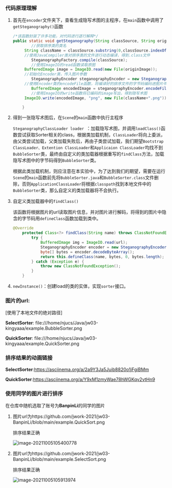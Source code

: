### 代码原理理解

1. 首先在`encoder`文件夹下，查看生成隐写术图的主程序，在`main`函数中调用了`getSteganography()`函数

   ```java
   /*该函数封装了许多功能，对代码进行逐行解释*/
   public static void getSteganography(String classSource, String originImage) throws IOException {
           //获取排序类的类名
       	String className = classSource.substring(0,classSource.indexOf(".")).replace("/", ".");
       	//使用JavaCompiler类对排序类的文件进行动态编译，得到.class文件
           SteganographyFactory.compile(classSource);
           //使用ImageIO的read函数读取原图
       	BufferedImage image = ImageIO.read(new File(originImage));
       	//初始化Encoder类，传入图片参数
           SteganographyEncoder steganographyEncoder = new SteganographyEncoder(image);
   		//使用Encoder类的encodeFile函数，将编译好的排序文件的字节码编码进图片中
           BufferedImage encodedImage = steganographyEncoder.encodeFile(new File(classSource.replace("java", "class")));
           //使用ImageIO的write函数将已编码的image写出，得到隐写术图
       	ImageIO.write(encodedImage, "png", new File(className+".png"));
   
       }
   ```

2. 得到一张隐写术图后，在`Scene`的`main`函数中执行主程序

   `SteganographyClassLoader loader `：加载隐写术图，并调用`loadClass()`函数尝试获取Sorter相关的class，根据类加载机制，`ClassLoader`将向上委派，由父类尝试加载，父类加载失败后，再由子类尝试加载，我们期望`Bootstrap ClassLoader、Extention ClassLoader`和`Applicaion ClassLoader`均找不到`BubbleSorter`类，最终由自定义的类加载器根据重写的`findClass`方法，加载隐写术图中的字节码得到`BubbleSorter`类。

   根据此类加载机制，则应注意在本实验中，为了达到我们的期望，需要在运行`Scene`的`main`函数前先将`BubbleSorter.java`和`BubbleSorter.class`文件删除，否则`ApplicationClassLoader`将根据`classpath`找到本地文件中的`BubbleSorter`类，那么自定义的类加载器将不会执行。

3. 自定义类加载器中的`findClass()`

   该函数将根据图片的url读取图片信息，并对图片进行解码，将得到的图片中隐含的字节码用`defineClass`函数加载到类中。

   ```java
   @Override
       protected Class<?> findClass(String name) throws ClassNotFoundException {
           try {
               BufferedImage img = ImageIO.read(url);
               SteganographyEncoder encoder = new SteganographyEncoder(img);
               byte[] bytes = encoder.decodeByteArray();
               return this.defineClass(name, bytes, 0, bytes.length);
           } catch (Exception e) {
               throw new ClassNotFoundException();
           }
       }
   ```

4. `newInstance()`：创建load的类的实体，实现`sorter`接口。

### **图片的url**:

[使用了本地文件的绝对路径]

**SelectSorter**: file:///home/njucs/Java/jw03-kingyaaa/example.BubbleSorter.png

**QuickSorter**: file:///home/njucs/Java/jw03-kingyaaa/example.QuickSorter.png 

### 排序结果的动画链接

**SelectSorter**:https://asciinema.org/a/2a9Y3Ja5Juib8820o1jFgiBMm

**QuickSorter**:https://asciinema.org/a/Y9xM1zmyWae78hWGKqv2vtHn9

### 使用同学的图片进行排序

在仓库中随机选取了账号为**BanpinLi**的同学的图片

1. 图片url为https://github.com/jwork-2021/jw03-BanpinLi/blob/main/example.QuickSort.png

   排序结果正确

   ![image-20211005105400778](C:\Users\10513\AppData\Roaming\Typora\typora-user-images\image-20211005105400778.png)

2. 图片url为https://github.com/jwork-2021/jw03-BanpinLi/blob/main/example.SelectSort.png

   排序结果正确

   ![image-20211005105913974](C:\Users\10513\AppData\Roaming\Typora\typora-user-images\image-20211005105913974.png)
